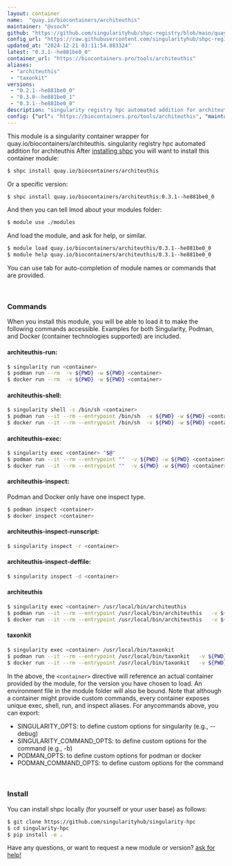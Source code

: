 ```yaml
---
layout: container
name:  "quay.io/biocontainers/architeuthis"
maintainer: "@vsoch"
github: "https://github.com/singularityhub/shpc-registry/blob/main/quay.io/biocontainers/architeuthis/container.yaml"
config_url: "https://raw.githubusercontent.com/singularityhub/shpc-registry/main/quay.io/biocontainers/architeuthis/container.yaml"
updated_at: "2024-12-21 03:11:54.883324"
latest: "0.3.1--he881be0_0"
container_url: "https://biocontainers.pro/tools/architeuthis"
aliases:
 - "architeuthis"
 - "taxonkit"
versions:
 - "0.2.1--he881be0_0"
 - "0.3.0--he881be0_1"
 - "0.3.1--he881be0_0"
description: "singularity registry hpc automated addition for architeuthis"
config: {"url": "https://biocontainers.pro/tools/architeuthis", "maintainer": "@vsoch", "description": "singularity registry hpc automated addition for architeuthis", "latest": {"0.3.1--he881be0_0": "sha256:31aff5200d149e713d2a809b788b6f31f62b70beea5b2177b9a8fa357a97d15c"}, "tags": {"0.2.1--he881be0_0": "sha256:72ef08355e8d61b8b08835872e66971b7502900a204b9f52e314b3694436b1d0", "0.3.0--he881be0_1": "sha256:fa39abe7e8ee48a52ec90f127ae8f34e6cc05624ab7b103d5b978e5c84345ff0", "0.3.1--he881be0_0": "sha256:31aff5200d149e713d2a809b788b6f31f62b70beea5b2177b9a8fa357a97d15c"}, "docker": "quay.io/biocontainers/architeuthis", "aliases": {"architeuthis": "/usr/local/bin/architeuthis", "taxonkit": "/usr/local/bin/taxonkit"}}
---
```


This module is a singularity container wrapper for quay.io/biocontainers/architeuthis.
singularity registry hpc automated addition for architeuthis
After [installing shpc](#install) you will want to install this container module:


```bash
$ shpc install quay.io/biocontainers/architeuthis
```

Or a specific version:

```bash
$ shpc install quay.io/biocontainers/architeuthis:0.3.1--he881be0_0
```

And then you can tell lmod about your modules folder:

```bash
$ module use ./modules
```

And load the module, and ask for help, or similar.

```bash
$ module load quay.io/biocontainers/architeuthis/0.3.1--he881be0_0
$ module help quay.io/biocontainers/architeuthis/0.3.1--he881be0_0
```

You can use tab for auto-completion of module names or commands that are provided.

<br>

### Commands

When you install this module, you will be able to load it to make the following commands accessible.
Examples for both Singularity, Podman, and Docker (container technologies supported) are included.

#### architeuthis-run:

```bash
$ singularity run <container>
$ podman run --rm  -v ${PWD} -w ${PWD} <container>
$ docker run --rm  -v ${PWD} -w ${PWD} <container>
```

#### architeuthis-shell:

```bash
$ singularity shell -s /bin/sh <container>
$ podman run --it --rm --entrypoint /bin/sh  -v ${PWD} -w ${PWD} <container>
$ docker run --it --rm --entrypoint /bin/sh  -v ${PWD} -w ${PWD} <container>
```

#### architeuthis-exec:

```bash
$ singularity exec <container> "$@"
$ podman run --it --rm --entrypoint ""  -v ${PWD} -w ${PWD} <container> "$@"
$ docker run --it --rm --entrypoint ""  -v ${PWD} -w ${PWD} <container> "$@"
```

#### architeuthis-inspect:

Podman and Docker only have one inspect type.

```bash
$ podman inspect <container>
$ docker inspect <container>
```

#### architeuthis-inspect-runscript:

```bash
$ singularity inspect -r <container>
```

#### architeuthis-inspect-deffile:

```bash
$ singularity inspect -d <container>
```


#### architeuthis

```bash
$ singularity exec <container> /usr/local/bin/architeuthis
$ podman run --it --rm --entrypoint /usr/local/bin/architeuthis   -v ${PWD} -w ${PWD} <container> -c " $@"
$ docker run --it --rm --entrypoint /usr/local/bin/architeuthis   -v ${PWD} -w ${PWD} <container> -c " $@"
```


#### taxonkit

```bash
$ singularity exec <container> /usr/local/bin/taxonkit
$ podman run --it --rm --entrypoint /usr/local/bin/taxonkit   -v ${PWD} -w ${PWD} <container> -c " $@"
$ docker run --it --rm --entrypoint /usr/local/bin/taxonkit   -v ${PWD} -w ${PWD} <container> -c " $@"
```



In the above, the `<container>` directive will reference an actual container provided
by the module, for the version you have chosen to load. An environment file in the
module folder will also be bound. Note that although a container
might provide custom commands, every container exposes unique exec, shell, run, and
inspect aliases. For anycommands above, you can export:

 - SINGULARITY_OPTS: to define custom options for singularity (e.g., --debug)
 - SINGULARITY_COMMAND_OPTS: to define custom options for the command (e.g., -b)
 - PODMAN_OPTS: to define custom options for podman or docker
 - PODMAN_COMMAND_OPTS: to define custom options for the command

<br>

### Install

You can install shpc locally (for yourself or your user base) as follows:

```bash
$ git clone https://github.com/singularityhub/singularity-hpc
$ cd singularity-hpc
$ pip install -e .
```

Have any questions, or want to request a new module or version? [ask for help!](https://github.com/singularityhub/singularity-hpc/issues)